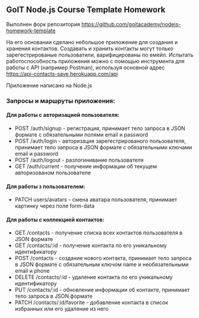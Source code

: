 ## GoIT Node.js Course Template Homework

Выполнен форк репозитория https://github.com/goitacademy/nodejs-homework-template

На его основании сделано небольшое приложение для создания и хранения контактов. Создавать и хранить контакты могут только зарегестрированые пользоватили, варифицированы по емейл. Испытать работоспособность приложения можно с помощью инструмента для работы с API (например Postman), используя основной адрес https://api-contacts-save.herokuapp.com/api

Приложение написано на Node.js

### Запросы и маршруты приложения:

#### Для работы с авторизацией пользователя:
- POST /auth/signup - регистрация, принимает тело запроса в JSON формате с обязательными полями email и password
- POST /auth/login - авторизация зарегестрированого пользователя, принимает тело запроса в JSON формате с обязательными ключами email и password
- POST /auth/logout - разлогинивание пользователя
- GET /auth/current - получение информации об текущем авторизованом пользователе

#### Для работы з пользователем:
- PATCH users/avatars - смена аватара пользователя, принимает картинку через поле form-data

#### Для работы с коллекцией контактов:
- GET /contacts - получение списка всех контактов пользователя в JSON формате
- GET /contacts/:id - получение контакта по его уникальному идентификатору
- POST /contacts - создание нового контакта, принимает тело запроса в JSON формате с обязательным ключом name и необязательными email и phone
- DELETE /contacts/:id - удаление контакта по его уникальному идентификатору
- PUT /contacts/:id - обновление информации об контакте, принимает тело запроса в JSON формате
- PATCH /contacts/:id/favorite - добавление контакта в список избранных или его удаление из него


